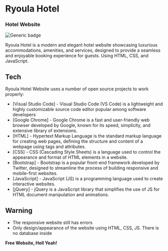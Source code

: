 # Ryoula Hotel
### Hotel Website
![Generic badge](https://img.shields.io/badge/build-done-<COLOR>.svg)

Ryoula Hotel is a modern and elegant hotel website showcasing luxurious accommodations, amenities, and services, designed to provide a seamless and enjoyable booking experience for guests. Using HTML, CSS, and JavaScript.

## Tech

Ryoula Hotel Website uses a number of open source projects to work properly:
- [Visual Studio Code] - Visual Studio Code (VS Code) is a lightweight and highly customizable source code editor popular among software developers
- [Google Chrome] - Google Chrome is a fast and user-friendly web browser developed by Google, known for its speed, simplicity, and extensive library of extensions.
- [HTML] - Hypertext Markup Language is the standard markup language for creating web pages, defining the structure and content of a webpage using tags and attributes.
- [CSS] - CSS (Cascading Style Sheets) is a language used to control the appearance and format of HTML elements in a website.
- [Bootstrap] - Bootstrap is a popular front-end framework developed by Twitter, designed to streamline the process of building responsive and mobile-first websites.
- [JavaScript] - JavaScript (JS) is a programming language used to create interactive websites.
- [jQuery] -  jQuery is a JavaScript library that simplifies the use of JS for HTML document manipulation and animations.
 
## Warning
- The responsive website still has errors
- Only design/appearance of the website using HTML, CSS, JS. There is no database inside


**Free Website, Hell Yeah!**
